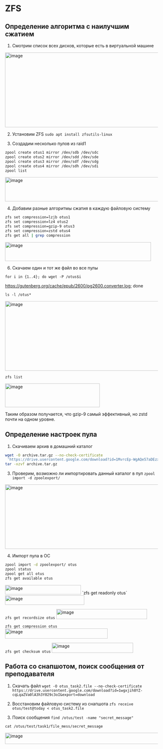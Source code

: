 # ZFS
## Определение алгоритма с наилучшим сжатием

1. Смотрим список всех дисков, которые есть в виртуальной машине
<img width="507" height="246" alt="image" src="https://github.com/user-attachments/assets/63f123dc-18ec-4fd9-bfbd-0423c1c1c4d9" />

2. Установим ZFS
`sudo apt install zfsutils-linux`

3. Создадим несколько пулов из raid1
```bash
zpool create otus1 mirror /dev/sdb /dev/sdc
zpool create otus2 mirror /dev/sdd /dev/sde
zpool create otus3 mirror /dev/sdf /dev/sdg
zpool create otus4 mirror /dev/sdh /dev/sdi
zpool list
```

<img width="686" height="80" alt="image" src="https://github.com/user-attachments/assets/a5188843-e8fb-4bd9-8864-fae1cd9654f7" />

4. Добавим разные алгоритмы сжатия в каждую файловую систему
```bash
zfs set compression=lzjb otus1
zfs set compression=lz4 otus2
zfs set compression=gzip-9 otus3
zfs set compression=zstd otus4
zfs get all | grep compression
```

<img width="481" height="62" alt="image" src="https://github.com/user-attachments/assets/2bcc89bb-f84b-48cf-8cbd-7bbb2eb13faa" />

6. Скачаем один и тот же файл во все пулы

`for i in {1..4}; do wget -P /otus$i` 

https://gutenberg.org/cache/epub/2600/pg2600.converter.log; done

`ls -l /otus*`

<img width="533" height="229" alt="image" src="https://github.com/user-attachments/assets/bba9d6bc-f309-4a9a-a43b-749543f35c24" />

`zfs list`

<img width="312" height="78" alt="image" src="https://github.com/user-attachments/assets/121f35ce-364d-4b4d-b16c-c263c7f36fa1" />

Таким образом получается, что gzip-9 самый эффективный, но zstd почти на одном уровне.

## Определение настроек пула

1. Скачиваем архив в домашний каталог

```bash
wget -O archive.tar.gz --no-check-certificate 
 'https://drive.usercontent.google.com/download?id=1MvrcEp-WgAQe57aDEzxSRalPAwbNN1Bb&export=download'
tar -xzvf archive.tar.gz
```

3. Проверим, возможно ли импортировать данный каталог в пул
`zpool import -d zpoolexport/`
<img width="645" height="212" alt="image" src="https://github.com/user-attachments/assets/207fcb11-0801-4b48-8caa-21542c650434" />

4. Импорт пула в ОС
```bash
zpool import -d zpoolexport/ otus
zpool status
zpool get all otus
zfs get available otus
```
<img width="250" height="31" alt="image" src="https://github.com/user-attachments/assets/8657780d-22df-452c-a90e-e05a57b3d8b4" />
`zfs get readonly otus`
<img width="261" height="31" alt="image" src="https://github.com/user-attachments/assets/480b976d-7b98-4bcd-b503-8f0a676b593f" />

`zfs get recordsize otus`
<img width="299" height="33" alt="image" src="https://github.com/user-attachments/assets/4e80ce32-c6a9-4c25-b766-3566c05c932e" />

`zfs get compression otus`
<img width="338" height="33" alt="image" src="https://github.com/user-attachments/assets/7c0b921a-e50b-4551-b1d3-cf17989d6728" />

`zfs get checksum otus`
<img width="268" height="33" alt="image" src="https://github.com/user-attachments/assets/d530d00d-9b09-458b-b511-c5397fdff3d4" />

## Работа со снапшотом, поиск сообщения от преподавателя

1. Скачать файл
`wget -O otus_task2.file --no-check-certificate https://drive.usercontent.google.com/download?id=1wgxjih8YZ-cqLqaZVa0lA3h3Y029c3oI&export=download`

2. Восстановим файловую систему из снапшота
`zfs receive otus/test@today < otus_task2.file`

3. Поиск сообщения
`find /otus/test -name "secret_message"`

`cat /otus/test/task1/file_mess/secret_message`

<img width="521" height="37" alt="image" src="https://github.com/user-attachments/assets/a499ec3f-48df-4899-92ad-57a00256c90f" />

